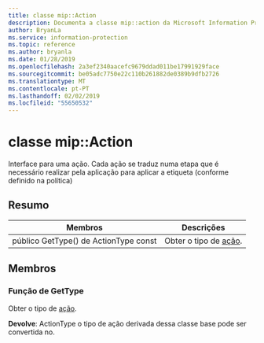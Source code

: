 ```yaml
---
title: classe mip::Action
description: Documenta a classe mip::action da Microsoft Information Protection (MIP) SDK.
author: BryanLa
ms.service: information-protection
ms.topic: reference
ms.author: bryanla
ms.date: 01/28/2019
ms.openlocfilehash: 2a3ef2340aacefc9679ddad011be17991929face
ms.sourcegitcommit: be05adc7750e22c110b261882de0389b9dfb2726
ms.translationtype: MT
ms.contentlocale: pt-PT
ms.lasthandoff: 02/02/2019
ms.locfileid: "55650532"
---
```

# <a name="class-mipaction"></a>classe mip::Action 
Interface para uma ação. Cada ação se traduz numa etapa que é necessário realizar pela aplicação para aplicar a etiqueta (conforme definido na política)
  
## <a name="summary"></a>Resumo
 Membros                        | Descrições                                
--------------------------------|---------------------------------------------
público GetType() de ActionType const  |  Obter o tipo de [ação](class_mip_action.md).
  
## <a name="members"></a>Membros
  
### <a name="gettype-function"></a>Função de GetType
Obter o tipo de [ação](class_mip_action.md).

  
**Devolve**: ActionType o tipo de ação derivada dessa classe base pode ser convertida no.